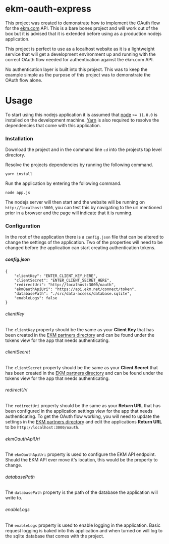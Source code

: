 # ekm-oauth-express

This project was created to demonstrate how to implement the OAuth flow for the [ekm.com](https://www.ekm.com) API. This is a bare bones project and will work out of the box but it is advised that it is extended before using as a production nodejs application.

This project is perfect to use as a localhost website as it is a lightweight service that will get a development environment up and running with the correct OAuth flow needed for authentication against the ekm.com API.

No authentication layer is built into this project. This was to keep the example simple as the purpose of this project was to demonstrate the OAuth flow alone.




# Usage
To start using this nodejs application it is assumed that <a href="https://nodejs.org">node</a> `>= 11.0.0` is installed on the development machine. <a href="https://yarnpkg.com">Yarn</a> is also required to resolve the dependencies that come with this application.

### Installation
Download the project and in the command line `cd` into the projects top level directory.

Resolve the projects dependencies by running the following command.

`yarn install`

Run the application by entering the following command.

`node app.js`

The nodejs server will then start and the website will be running on `http://localhost:3000`, you can test this by navigating to the url mentioned prior in a browser and the page will indicate that it is running.

### Configuration
In the root of the application there is a `config.json` file that can be altered to change the settings of the application. Two of the properties will need to be changed before the application can start creating authentication tokens.

##### config.json
```
{
    "clientKey": "ENTER_CLIENT_KEY_HERE",
    "clientSecret": "ENTER_CLIENT_SECRET_HERE",
    "redirectUri": "http://localhost:3000/oauth",
    "ekmOauthApiUri": "https://api.ekm.net/connect/token",
    "databasePath": "./src/data-access/database.sqlite",
    "enableLogs": false
}
```

###### clientKey 
The `clientKey` property should be the same as your __Client Key__ that has been created in the [EKM partners directory](https://partners.ekm.net) and can be found under the tokens view for the app that needs authenticating.

###### clientSecret 
The `clientSecret` property should be the same as your __Client Secret__ that has been created in the  [EKM partners directory](https://partners.ekm.net) and can be found under the tokens view for the app that needs authenticating.

###### redirectUri 
The `redirectUri` property should be the same as your __Return URL__ that has been configured in the application settings view for the app that needs authenticating. To get the OAuth flow working, you will need to update the settings in the [EKM partners directory](https://partners.ekm.net) and edit the applications __Return URL__ to be `http://localhost:3000/oauth`.

###### ekmOauthApiUri
The `ekmOauthApiUri` property is used to configure the EKM API endpoint. Should the EKM API ever move it's location, this would be the property to change.

###### databasePath
The `databasePath` property is the path of the database the application will write to.

###### enableLogs 
The `enableLogs` property is used to enable logging in the application. Basic request logging is baked into this application and when turned on will log to the sqlite database that comes with the project.





